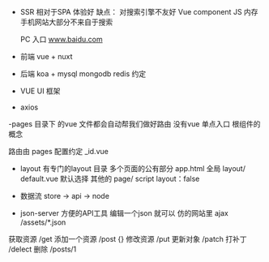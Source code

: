 - SSR
  相对于SPA 体验好  缺点： 对搜索引擎不友好
  Vue component  JS 内存   手机网站大部分不来自于搜索

  PC 入口 www.baidu.com

- 前端 
vue + nuxt
- 后端
koa + mysql mongodb redis
约定
- VUE UI 框架
- axios

-pages 目录下 的vue 文件都会自动帮我们做好路由
没有vue 单点入口 根组件的概念

路由由 pages 配置约定 _id.vue

- layout
有专门的layout 目录 多个页面的公有部分
app.html 全局
layout/
    default.vue 默认选择
    其他的 page/
    script layout：false

- 数据流
store -> api -> node
- json-server
  方便的API工具  编辑一个json 就可以
  仿的网站里 ajax  /assets/*.json

获取资源 /get
添加一个资源 /post {}
修改资源 /put  更新对象
/patch 打补丁
/delect 删除 /posts/1